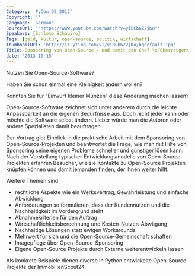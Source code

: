 ```yaml
---
Category: 'PyCon DE 2013'
Copyright: ''
Language: 'German'
SourceUrl: '"https://www.youtube.com/watch?v=yiBCb6Z2jKo"'
Speakers: [Schlomo Schapiro]
Tags: [geld, kultur, open-source, politik, wirtschaft]
ThumbnailUrl: 'http://i1.ytimg.com/vi/yiBCb6Z2jKo/hqdefault.jpg'
Title: Sponsoring von Open-Source - und damit den Chef \xFCberzeugen\
date: '2013-10-15'
---
```

Nutzen Sie Open-Source-Software? 

Haben Sie schon einmal eine Kleinigkeit ändern wollen? 

Konnten Sie für “Einwurf kleiner Münzen” diese Änderung machen lassen?

Open-Source-Software zeichnet sich unter anderem durch die leichte Anpassbarkeit an die eigenen Bedürfnisse aus. Doch nicht jeder kann oder möchte die Software selbst ändern. Lieber würde man die Autoren oder andere Spezialisten damit beauftragen.

Der Vortrag gibt Einblick in die praktische Arbeit mit dem Sponsoring von Open-Source-Projekten und beantwortet die Frage, wie man mit Hilfe von Sponsoring seine eigenen Probleme schneller und günstiger lösen kann: Nach der Vorstellung typischer Entwicklungsmodelle von Open-Source-Projekten erfahren Besucher, wie sie Kontakte zu Open-Source Projekten knüpfen können und damit jemanden finden, der ihnen weiter hilft.

Weitere Themen sind

*  rechtliche Aspekte wie ein Werksvertrag, Gewährleistung und einfache Abwicklung
*  Anforderungen so formulieren, dass der Kundennutzen und die Nachhaltigkeit im Vordergrund steht
* Abnahmekriterien für den Auftrag
* Wirtschaftlichkeitsberechnung und Kosten-Nutzen-Abwägung
* Nachhaltige Lösungen statt ewigen Workarounds
* Mehrwert für sich und die Open-Source-Gemeinschaft schaffen
* Imagepflege über Open-Source-Sponsoring
* Eigene Open-Source Projekte durch Externe weiterentwickeln lassen

Als konkrete Beispiele dienen diverse in Python entwickelte Open-Source Projekte der ImmobilienScout24.

